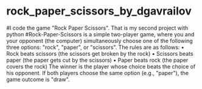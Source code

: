 # rock_paper_scissors_by_dgavrailov
#I code the game "Rock Paper Scissors". That is my second project with python
#Rock-Paper-Scissors is a simple two-player game, where you and your opponent (the computer) simultaneously choose one of the following three options: "rock", "paper", or "scissors". The rules are as follows:
•	Rock beats scissors (the scissors get broken by the rock)
•	Scissors beats paper (the paper gets cut by the scissors)
•	Paper beats rock (the paper covers the rock)
The winner is the player whose choice beats the choice of his opponent. If both players choose the same option (e.g., "paper"), the game outcome is "draw".
